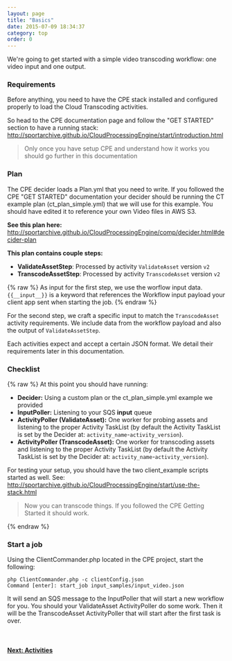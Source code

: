 ```yaml
---
layout: page
title: "Basics"
date: 2015-07-09 18:34:37
category: top
order: 0
---
```


We're going to get started with a simple video transcoding workflow: one video input and one output.

### Requirements

Before anything, you need to have the CPE stack installed and configured properly to load the Cloud Transcoding activities.

So head to the CPE documentation page and follow the "GET STARTED" section to have a running stack: http://sportarchive.github.io/CloudProcessingEngine/start/introduction.html

> Only once you have setup CPE and understand how it works you should go further in this documentation

### Plan

The CPE decider loads a Plan.yml that you need to write. If you followed the CPE "GET STARTED" documentation your decider should be running the CT example plan (ct_plan_simple.yml) that we will use for this example. You should have edited it to reference your own Video files in AWS S3.

**See this plan here:** http://sportarchive.github.io/CloudProcessingEngine/comp/decider.html#decider-plan

**This plan contains couple steps:**

   - **ValidateAssetStep**: Processed by activity `ValidateAsset` version `v2`
   - **TranscodeAssetStep**: Processed by activity `TranscodeAsset` version `v2`

{% raw %}
As input for the first step, we use the worflow input data. `{{__input__}}` is a keyword that references the Workflow input payload your client app sent when starting the job.
{% endraw %}

For the second step, we craft a specific input to match the `TranscodeAsset` activity requirements. We include data from the workflow payload and also the output of `ValidateAssetStep`.

Each activities expect and accept a certain JSON format. We detail their requirements later in this documentation.

### Checklist

{% raw %}
At this point you should have running:

   - **Decider:** Using a custom plan or the ct_plan_simple.yml example we provided
   - **InputPoller:** Listening to your SQS **input** queue
   - **ActivityPoller (ValidateAsset):** One worker for probing assets and listening to the proper Activity TaskList (by default the Activity TaskList is set by the Decider at: `activity_name`-`activity_version`).
   - **ActivityPoller (TranscodeAsset):** One worker for transcoding assets and listening to the proper Activity TaskList (by default the Activity TaskList is set by the Decider at: `activity_name`-`activity_version`).

For testing your setup, you should have the two client_example scripts started as well. See: http://sportarchive.github.io/CloudProcessingEngine/start/use-the-stack.html

> Now you can transcode things. If you followed the CPE Getting Started it should work.

{% endraw %}

### Start a job

Using the ClientCommander.php located in the CPE project, start the following:

```
php ClientCommander.php -c clientConfig.json
Command [enter]: start_job input_samples/input_video.json
```

It will send an SQS message to the InputPoller that will start a new workflow for you. You should your ValidateAsset ActivityPoller do some work. Then it will be the TranscodeAsset ActivityPoller that will start after the first task is over.


<br>

<p>
<h4><a href="activities.html">Next: Activities</a></h4>
</p>

